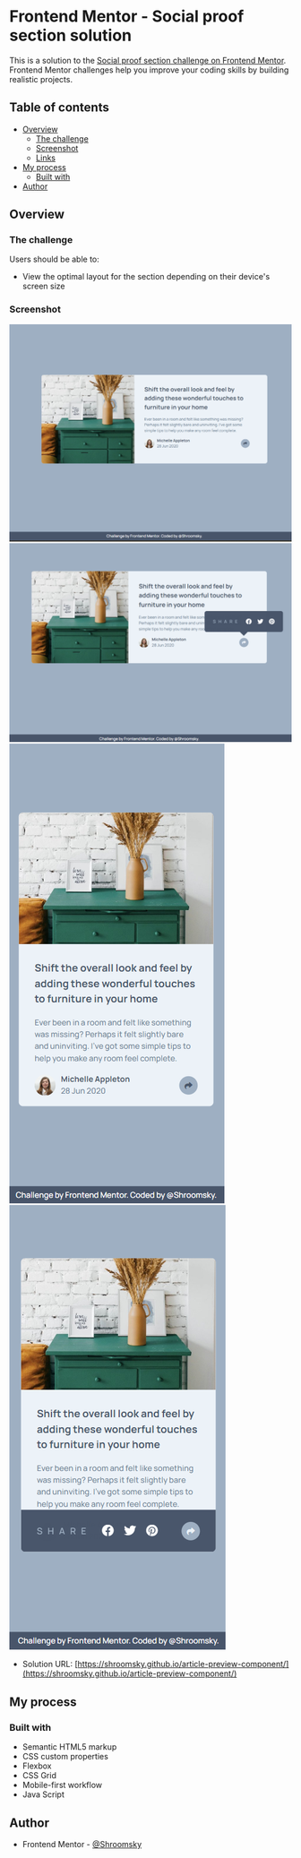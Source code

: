 # Frontend Mentor - Social proof section solution

This is a solution to the [Social proof section challenge on Frontend Mentor](https://www.frontendmentor.io/challenges/social-proof-section-6e0qTv_bA). Frontend Mentor challenges help you improve your coding skills by building realistic projects. 

## Table of contents

- [Overview](#overview)
  - [The challenge](#the-challenge)
  - [Screenshot](#screenshot)
  - [Links](#links)
- [My process](#my-process)
  - [Built with](#built-with)
- [Author](#author)




## Overview

### The challenge

Users should be able to:

- View the optimal layout for the section depending on their device's screen size

### Screenshot

![Screenshot_1](./Screenshot_1.png)
![Screenshot_2](./Screenshot_2.png)
![Screenshot_3](./Screenshot_3.png)
![Screenshot_4](./Screenshot_4.png)


- Solution URL: [https://shroomsky.github.io/article-preview-component/](https://shroomsky.github.io/article-preview-component/)


## My process

### Built with

- Semantic HTML5 markup
- CSS custom properties
- Flexbox
- CSS Grid
- Mobile-first workflow
- Java Script

## Author

- Frontend Mentor - [@Shroomsky](https://www.frontendmentor.io/profile/Shroomsky)
